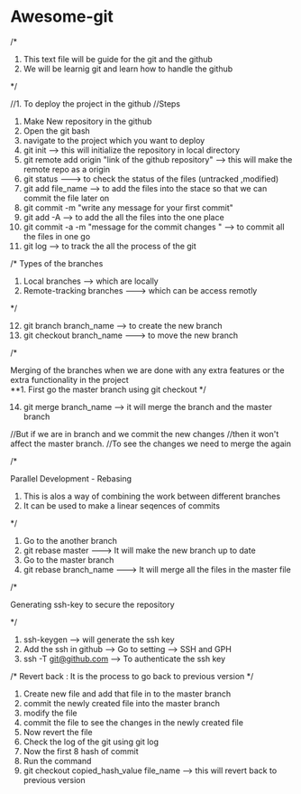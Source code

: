 # Awesome-git
/*
  
  1. This text file will be guide for the git and the github 
  2. We will be learnig git and learn how to handle the github

*/

//1. To deploy the project in the github 
//Steps
1. Make New repository in the github 
2. Open the git bash
3. navigate to the project which you want to deploy
4. git init --> this will initialize the repository in local directory
5. git remote add origin "link of the github  repository"  --> this will make the remote repo as a origin 
6. git status ---> to check the status of the files (untracked ,modified)
7. git add file_name --> to add the files into the stace so that we can commit the file later on 
8. git commit -m "write any message for your first commit"
9. git add -A --> to add the all the files into the one place 
10. git commit -a  -m "message for the commit changes " --> to commit all the files in one go
11. git log --> to track the all the process of the git 

/*
 Types of the branches 
1. Local branches --> which are locally 
2. Remote-tracking branches ---> which can be access remotly

*/

12. git branch branch_name --> to create the new branch 
13. git checkout branch_name ---> to move the new branch 

/*

  Merging of the branches when we are done with any extra features or the extra
  functionality  in the project  
  **1. First go the master branch  using git checkout 
*/

14. git merge branch_name  --> it will merge the branch and the master branch

//But if we are in branch and we commit the new changes 
//then it won't affect the master branch. 
//To see the changes we need to merge the again 
 


/*
  
  Parallel Development - Rebasing 
  1. This is alos a way of combining the work between different branches 
  2. It can be used to make a linear seqences of commits

*/
1. Go to the another branch 
2. git rebase master ---> It will make the new branch up to date
3. Go to the master branch 
4. git rebase branch_name ---> It will merge all the files in the master file 


/*

 Generating ssh-key  to secure the repository 
  

*/
1. ssh-keygen --> will generate the ssh key 
2. Add the ssh in github --> Go to setting --> SSH and GPH
3. ssh -T git@github.com --> To authenticate the ssh key 

/*
Revert back : It is the process to go back to previous version 
*/
1.  Create new file and add that file in to the master branch 
2.  commit the newly created file into the master branch 
3.  modify the file 
4.  commit the file to see the changes in the newly created file 
5.  Now revert the file 
6.  Check the log of the git using git log 
7.  Now the first 8 hash of commit 
8.  Run the command 
9.  git checkout copied_hash_value  file_name  --> this will revert back to previous version
